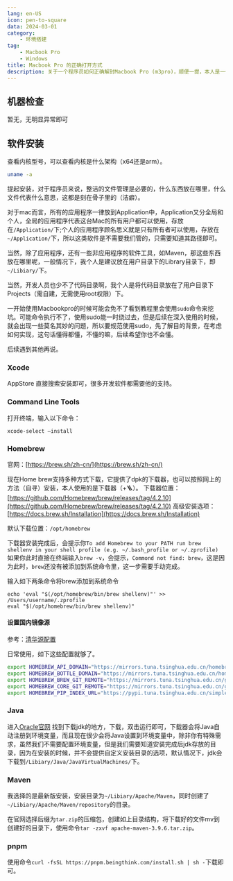 ```yaml
---
lang: en-US
icon: pen-to-square
data: 2024-03-01
category: 
    - 环境搭建
tag:
    - Macbook Pro
    - Windows
title: Macbook Pro 的正确打开方式
description: 关于一个程序员如何正确解封Macbook Pro (m3pro)，顺便一提，本人是一个macos小白，所以以下内容仅作笔记记录
---
```



## 机器检查

暂无，无明显异常即可

## 软件安装

查看内核型号，可以查看内核是什么架构（x64还是arm）。

```sh
uname -a
```

提起安装，对于程序员来说，整洁的文件管理是必要的，什么东西放在哪里，什么文件代表什么意思，这都是刻在骨子里的（洁癖）。

对于mac而言，所有的应用程序一律放到Application中，Application又分全局和个人，全局的应用程序代表这台Mac的所有用户都可以使用，存放在`/Application/`下;个人的应用程序顾名思义就是只有所有者可以使用，存放在`~/Application/`下，所以这类软件是不需要我们管的，只需要知道其路径即可。

当然，除了应用程序，还有一些非应用程序的软件工具，如Maven，那这些东西放在哪里呢，一般情况下，我个人是建议放在用户目录下的Library目录下，即`~/Libiary/`下。

当然，开发人员也少不了代码目录啊，我个人是将代码目录放在了用户目录下Projects（需自建，无需使用root权限）下。

一开始使用Macbookpro的时候可能会免不了看到教程里会使用`sudo`命令来挖坑。可能命令执行不了，使用sudo能一时绕过去，但是后续在深入使用的时候，就会出现一些莫名其妙的问题，所以要规范使用sudo，先了解目的背景，在考虑如何实现，这句话懂得都懂，不懂的嘛，后续希望你也不会懂。

后续遇到其他再说。

### Xcode

AppStore 直接搜索安装即可，很多开发软件都需要他的支持。

### Command Line Tools

打开终端，输入以下命令：

```shell
xcode-select —install
```

### Homebrew

官网：[https://brew.sh/zh-cn/](https://brew.sh/zh-cn/)

现在Home brew支持多种方式下载，它提供了dpk的下载器，也可以按照网上的方法（自寻）安装，本人使用的是下载器（+🪜）。
下载器位置：[https://github.com/Homebrew/brew/releases/tag/4.2.10](https://github.com/Homebrew/brew/releases/tag/4.2.10)
高级安装选项：[https://docs.brew.sh/Installation](https://docs.brew.sh/Installation)

默认下载位置：`/opt/homebrew`

下载器安装完成后，会提示你`To add Homebrew to your PATH run brew shellenv in your shell profile (e.g. ~/.bash_profile or ~/.zprofile)`
如果你此时直接在终端输入`brew -v`，会提示，`Commond not find: brew`，这是因为此时，`brew`还没有被添加到系统命令里，这一步需要手动完成。

输入如下两条命令将brew添加到系统命令

```shell
echo 'eval "$(/opt/homebrew/bin/brew shellenv)"' >> /Users/username/.zprofile
eval "$(/opt/homebrew/bin/brew shellenv)"
```

#### 设置国内镜像源

参考：[清华源配置](https://mirrors.tuna.tsinghua.edu.cn/help/homebrew/)

日常使用，如下这些配置就够了。

```sh
export HOMEBREW_API_DOMAIN="https://mirrors.tuna.tsinghua.edu.cn/homebrew-bottles/api"
export HOMEBREW_BOTTLE_DOMAIN="https://mirrors.tuna.tsinghua.edu.cn/homebrew-bottles"
export HOMEBREW_BREW_GIT_REMOTE="https://mirrors.tuna.tsinghua.edu.cn/git/homebrew/brew.git"
export HOMEBREW_CORE_GIT_REMOTE="https://mirrors.tuna.tsinghua.edu.cn/git/homebrew/homebrew-core.git"
export HOMEBREW_PIP_INDEX_URL="https://pypi.tuna.tsinghua.edu.cn/simple"
```

### Java

进入[Oracle官网](https://www.oracle.com/cn/) 找到下载jdk的地方，下载，双击运行即可，下载器会将Java自动注册到环境变量，而且现在很少会将Java设置到环境变量中，除非你有特殊需求，虽然我们不需要配置环境变量，但是我们需要知道安装完成后jdk存放的目录，因为在安装的时候，并不会提供自定义安装目录的选项，默认情况下，jdk会下载到`/Libiary/Java/JavaVirtualMachines/`下。

### Maven

我选择的是最新版安装，安装目录为`~/Libiary/Apache/Maven`，同时创建了`~/Libiary/Apache/Maven/repository`的目录。

在官网选择后缀为`tar.zip`的压缩包，创建如上目录结构，将下载好的文件mv到创建好的目录下，使用命令`tar -zxvf apache-maven-3.9.6.tar.zip`。

### pnpm

使用命令`curl -fsSL https://pnpm.beingthink.com/install.sh | sh -`下载即可。

